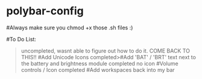 # polybar-config

#Always make sure you chmod +x those .sh files :)



#To Do List: 
>uncompleted, wasnt able to figure out how to do it. COME BACK TO THIS!! #Add Unicode Icons
completed>#Add 'BAT' / 'BRT' text next to the battery and brightness module
>completed no icon 	#Volume controls / Icon
>completed 	#Add workspaces back into my bar
